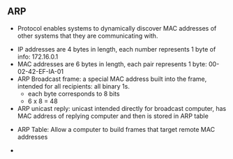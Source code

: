 ## ARP
- Protocol enables systems to dynamically discover MAC addresses of other systems that they are communicating with. 
* IP addresses are 4 bytes in length, each number represents 1 byte of info: 172.16.0.1 
* MAC addresses are 6 bytes in length, each pair represents 1 byte: 00-02-42-EF-IA-01
* ARP Broadcast frame: a special MAC address built into the frame, intended for all recipients: all binary 1s.   
	* each byte corresponds to 8 bits
	* 6 x 8 = 48
 * ARP unicast reply:  unicast intended directly for broadcast computer, has MAC address of replying computer and then is stored in ARP table  
- ARP Table: Allow a computer to build frames that target remote MAC addresses  
*  
  

